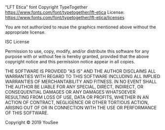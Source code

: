 “LFT Etica” font
Copyright TypeTogether
https://www.fonts.com/font/typetogether/lft-etica
License: https://www.fonts.com/font/typetogether/lft-etica/licenses

You are not authorized to reuse the graphics mentioned above without the
appropriate license.

ISC License

Permission to use, copy, modify, and/or distribute this software for any purpose with or without fee is hereby granted, provided that the above copyright notice and this permission notice appear in all copies.

THE SOFTWARE IS PROVIDED "AS IS" AND THE AUTHOR DISCLAIMS ALL WARRANTIES WITH REGARD TO THIS SOFTWARE INCLUDING ALL IMPLIED WARRANTIES OF MERCHANTABILITY AND FITNESS. IN NO EVENT SHALL THE AUTHOR BE LIABLE FOR ANY SPECIAL, DIRECT, INDIRECT, OR CONSEQUENTIAL DAMAGES OR ANY DAMAGES WHATSOEVER RESULTING FROM LOSS OF USE, DATA OR PROFITS, WHETHER IN AN ACTION OF CONTRACT, NEGLIGENCE OR OTHER TORTIOUS ACTION, ARISING OUT OF OR IN CONNECTION WITH THE USE OR PERFORMANCE OF THIS SOFTWARE.

Copyright © 2019 YouSee

